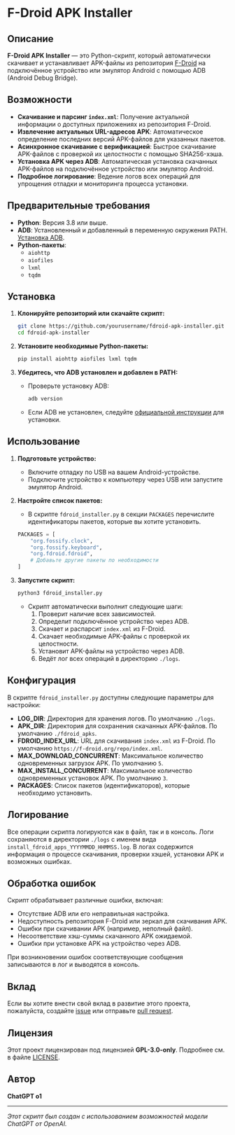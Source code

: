 # F-Droid APK Installer

## Описание

**F-Droid APK Installer** — это Python-скрипт, который автоматически скачивает и устанавливает APK-файлы из репозитория [F-Droid](https://f-droid.org/) на подключённое устройство или эмулятор Android с помощью ADB (Android Debug Bridge).

## Возможности

- **Скачивание и парсинг `index.xml`**: Получение актуальной информации о доступных приложениях из репозитория F-Droid.
- **Извлечение актуальных URL-адресов APK**: Автоматическое определение последних версий APK-файлов для указанных пакетов.
- **Асинхронное скачивание с верификацией**: Быстрое скачивание APK-файлов с проверкой их целостности с помощью SHA256-хэша.
- **Установка APK через ADB**: Автоматическая установка скачанных APK-файлов на подключённое устройство или эмулятор Android.
- **Подробное логирование**: Ведение логов всех операций для упрощения отладки и мониторинга процесса установки.

## Предварительные требования

- **Python**: Версия 3.8 или выше.
- **ADB**: Установленный и добавленный в переменную окружения PATH. [Установка ADB](https://developer.android.com/studio/command-line/adb).
- **Python-пакеты**:
  - `aiohttp`
  - `aiofiles`
  - `lxml`
  - `tqdm`

## Установка

1. **Клонируйте репозиторий или скачайте скрипт:**

    ```bash
    git clone https://github.com/yourusername/fdroid-apk-installer.git
    cd fdroid-apk-installer
    ```

2. **Установите необходимые Python-пакеты:**

    ```bash
    pip install aiohttp aiofiles lxml tqdm
    ```

3. **Убедитесь, что ADB установлен и добавлен в PATH:**

    - Проверьте установку ADB:

        ```bash
        adb version
        ```

    - Если ADB не установлен, следуйте [официальной инструкции](https://developer.android.com/studio/command-line/adb) для установки.

## Использование

1. **Подготовьте устройство:**

    - Включите отладку по USB на вашем Android-устройстве.
    - Подключите устройство к компьютеру через USB или запустите эмулятор Android.

2. **Настройте список пакетов:**

    - В скрипте `fdroid_installer.py` в секции `PACKAGES` перечислите идентификаторы пакетов, которые вы хотите установить.

    ```python
    PACKAGES = [
        "org.fossify.clock",
        "org.fossify.keyboard",
        "org.fdroid.fdroid",
        # Добавьте другие пакеты по необходимости
    ]
    ```

3. **Запустите скрипт:**

    ```bash
    python3 fdroid_installer.py
    ```

    - Скрипт автоматически выполнит следующие шаги:
        1. Проверит наличие всех зависимостей.
        2. Определит подключённое устройство через ADB.
        3. Скачает и распарсит `index.xml` из F-Droid.
        4. Скачает необходимые APK-файлы с проверкой их целостности.
        5. Установит APK-файлы на устройство через ADB.
        6. Ведёт лог всех операций в директорию `./logs`.

## Конфигурация

В скрипте `fdroid_installer.py` доступны следующие параметры для настройки:

- **LOG_DIR**: Директория для хранения логов. По умолчанию `./logs`.
- **APK_DIR**: Директория для сохранения скачанных APK-файлов. По умолчанию `./fdroid_apks`.
- **FDROID_INDEX_URL**: URL для скачивания `index.xml` из F-Droid. По умолчанию `https://f-droid.org/repo/index.xml`.
- **MAX_DOWNLOAD_CONCURRENT**: Максимальное количество одновременных загрузок APK. По умолчанию `5`.
- **MAX_INSTALL_CONCURRENT**: Максимальное количество одновременных установок APK. По умолчанию `3`.
- **PACKAGES**: Список пакетов (идентификаторов), которые необходимо установить.

## Логирование

Все операции скрипта логируются как в файл, так и в консоль. Логи сохраняются в директории `./logs` с именем вида `install_fdroid_apps_YYYYMMDD_HHMMSS.log`. В логах содержится информация о процессе скачивания, проверки хэшей, установки APK и возможных ошибках.

## Обработка ошибок

Скрипт обрабатывает различные ошибки, включая:

- Отсутствие ADB или его неправильная настройка.
- Недоступность репозитория F-Droid или зеркал для скачивания APK.
- Ошибки при скачивании APK (например, неполный файл).
- Несоответствие хэш-суммы скачанного APK ожидаемой.
- Ошибки при установке APK на устройство через ADB.

При возникновении ошибок соответствующие сообщения записываются в лог и выводятся в консоль.

## Вклад

Если вы хотите внести свой вклад в развитие этого проекта, пожалуйста, создайте [issue](https://github.com/yourusername/fdroid-apk-installer/issues) или отправьте [pull request](https://github.com/yourusername/fdroid-apk-installer/pulls).

## Лицензия

Этот проект лицензирован под лицензией **GPL-3.0-only**. Подробнее см. в файле [LICENSE](LICENSE).

## Автор

**ChatGPT o1**

---

*Этот скрипт был создан с использованием возможностей модели ChatGPT от OpenAI.*

